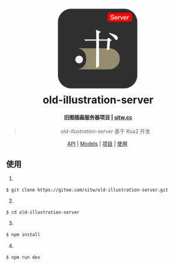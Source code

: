 <h1 align="center">
  <a href="https://sitw.cc"><img src="/src/public/images/old-illustration-server.svg" width="250"/></a>
  <br>
  old-illustration-server
</h1>
<h4 align="center">旧图插画服务器项目 | <a href="https://sitw.cc" target="_blank">sitw.cc</a></h4>
<blockquote align="center">
  <em>old-illustration-server</em> 基于 Koa2 开发
</blockquote>
<p align="center">
  <a href="/docs/API.md">API</a>&nbsp;|&nbsp;<a href="/docs/models.md">Models</a>&nbsp;|&nbsp;<a href="https://github.com/C-SITW/old-illustration">项目</a>&nbsp;|&nbsp;<a href="#使用">使用</a>&nbsp;
</p>

## 使用
1. 
```git
$ git clone https://gitee.com/sitw/old-illustration-server.git
```
2. 
```git
$ cd old-illustration-server
```
3. 
```bash
$ npm install 
```
4. 
```
$ npm run dev 
```